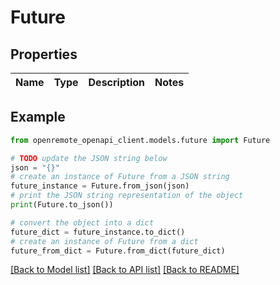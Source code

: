 # Future


## Properties

Name | Type | Description | Notes
------------ | ------------- | ------------- | -------------

## Example

```python
from openremote_openapi_client.models.future import Future

# TODO update the JSON string below
json = "{}"
# create an instance of Future from a JSON string
future_instance = Future.from_json(json)
# print the JSON string representation of the object
print(Future.to_json())

# convert the object into a dict
future_dict = future_instance.to_dict()
# create an instance of Future from a dict
future_from_dict = Future.from_dict(future_dict)
```
[[Back to Model list]](../README.md#documentation-for-models) [[Back to API list]](../README.md#documentation-for-api-endpoints) [[Back to README]](../README.md)


